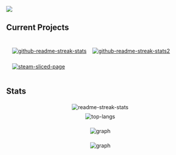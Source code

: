
[![](https://visitcount.itsvg.in/api?id=hazzajenko&icon=0&color=0)](https://visitcount.itsvg.in)

<!--## 🌐 Socials: -->
<!--[![LinkedIn](https://img.shields.io/badge/LinkedIn-%230077B5.svg?logo=linkedin&logoColor=white)](https://linkedin.com/in/harry-jenkins-1b71131b4) -->

## Current Projects

<div
 style="display: flex; flex-direction: row; justify-content: start; align-items: center; gap: 1rem; flex-wrap: wrap; padding: 1rem;"
 align="center">
    <a href="https://github.com/Hazzajenko/solar-engineer">
        <img src="https://denvercoder1-github-readme-stats.vercel.app/api/pin/?username=Hazzajenko&repo=Solar-Engineer&theme=onedark&hide_border=false&icon_color=F8D866&show_icons=false" alt="github-readme-streak-stats">
    </a>
    <a href="https://github.com/Hazzajenko/TypeForge">
        <img src="https://denvercoder1-github-readme-stats.vercel.app/api/pin/?username=Hazzajenko&repo=TypeForge&theme=onedark&hide_border=false&icon_color=F8D866&show_icons=false" alt="github-readme-streak-stats2">
    </a>
    <br />
 <br />
    <a href="https://store.steampowered.com/app/2776440/Sliced/">
        <img src="https://cdn.cloudflare.steamstatic.com/steam/apps/2776440/header.jpg?t=1707449374" alt="steam-sliced-page">
    </a>
</div>

<p align="center">
<!--     <img src="https://img.shields.io/badge/c%23-%23239120.svg?style=for-the-badge&logo=c-sharp&logoColor=white" alt="csharp" style="vertical-align:top; margin:4px"> -->
<!--     <img src="https://img.shields.io/badge/typescript-%23007ACC.svg?style=for-the-badge&logo=typescript&logoColor=white" alt="typescript" style="vertical-align:top; margin:4px"> -->
</p>

<p align="center">
<!--     <img src="https://img.shields.io/badge/.NET-5C2D91?style=for-the-badge&logo=.net&logoColor=white" alt=".NET" style="vertical-align:top; margin:4px">
    <img src="https://img.shields.io/badge/angular-%23DD0031.svg?style=for-the-badge&logo=angular&logoColor=white" alt="vscoangularde" style="vertical-align:top; margin:4px">
    <img src="https://img.shields.io/badge/tailwindcss-%2338B2AC.svg?style=for-the-badge&logo=tailwind-css&logoColor=white" alt="tailwindcss" style="vertical-align:top; margin:4px">
    <img src="https://img.shields.io/badge/nx-0f172a.svg?style=for-the-badge&logo=nx&logoColor=white" alt="nx" style="vertical-align:top; margin:4px">
    <img src="https://img.shields.io/badge/ngrx-412846.svg?style=for-the-badge&logo=https://ngrx.io/assets/images/badge.svg&logoColor=white" alt="ngrx" style="vertical-align:top; margin:4px"> -->
</p>


<p align="center">
<!--     <img src="https://img.shields.io/badge/docker-%230db7ed.svg?style=for-the-badge&logo=docker&logoColor=white" alt="docker" style="vertical-align:top; margin:4px">
    <img src="https://img.shields.io/badge/nginx-%23009639.svg?style=for-the-badge&logo=nginx&logoColor=white" alt="nginx" style="vertical-align:top; margin:4px">
    <img src="https://img.shields.io/badge/postgres-%23316192.svg?style=for-the-badge&logo=postgresql&logoColor=white" alt="postgres" style="vertical-align:top; margin:4px">
    <img src="https://img.shields.io/badge/Microsoft%20SQL%20Server-CC2927?style=for-the-badge&logo=microsoft%20sql%20server&logoColor=white" alt="MicrosoftSQLServer" style="vertical-align:top; margin:4px"> -->
</p>

<p align="center">
<!--     <img src="https://img.shields.io/badge/AWS-%23FF9900.svg?style=for-the-badge&logo=amazon-aws&logoColor=white" alt="aws" style="vertical-align:top; margin:4px">
    <img src="https://img.shields.io/badge/DigitalOcean-%230167ff.svg?style=for-the-badge&logo=digitalOcean&logoColor=white" alt="DigitalOcean" style="vertical-align:top; margin:4px">
    <img src="https://img.shields.io/badge/azure-%230072C6.svg?style=for-the-badge&logo=azure-devops&logoColor=white" alt="azure" style="vertical-align:top; margin:4px"> -->
</p>

## Stats

<p align="center">
    <!-- <img src="https://github-readme-stats.vercel.app/api?username=hazzajenko&theme=dracula&hide_border=false&include_all_commits=true&count_private=true" alt="readme-stats" style="vertical-align:top; margin:4px"> -->
    <img src="https://github-readme-streak-stats.herokuapp.com/?user=hazzajenko&theme=onedark&hide_border=false" alt="readme-streak-stats" style="vertical-align:top; margin:4px">
    <br />
    <img src="https://github-readme-stats.vercel.app/api/top-langs/?username=hazzajenko&theme=onedark&hide_border=false&include_all_commits=true&count_private=true&layout=compact" alt="top-langs" style="vertical-align:top; margin:4px">
</p>


<!-- ## 🏆 GitHub Trophies
<p align="center">
    <img src="https://github-profile-trophy.vercel.app/?username=hazzajenko&theme=onedark&no-frame=false&no-bg=false&margin-w=4" alt="profile-trophy" style="vertical-align:top; margin:4px">
</p> -->

<p align="center">
    <img src="https://github-readme-activity-graph.vercel.app/graph?username=Hazzajenko&theme=vue" alt="graph" style="vertical-align:top; margin:4px">
</p>

<p align="center">
    <img src="https://wakatime.com/share/@hazzajenko/fe409068-9ac0-4985-b9fd-b7fbdacb5144.svg" alt="graph" style="vertical-align:top; margin:4px">
</p>
